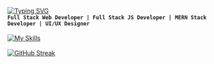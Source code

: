 [![Typing SVG](https://readme-typing-svg.herokuapp.com?font=Fira+Code&weight=500&size=28&pause=1000&color=07B0C8&random=false&width=435&lines=Ilyas+Farkhane)](https://git.io/typing-svg)
<br>
**`Full Stack Web Developer | Full Stack JS Developer | MERN Stack Developer | UI/UX Designer`** 
<br><br>
[![My Skills](https://skillicons.dev/icons?i=react,ts,redux,github,git,html,css,js,tailwind,bootstrap,sass,nodejs,express,figma,mongodb,postman,figma,materialui,visualstudio,vscode,stackoverflow,c,babel,mysql,&perline=12)](https://skillicons.dev)
<br><br>
[![GitHub Streak](https://github-readme-streak-stats.herokuapp.com?user=ilyasfarkhane-1500&theme=react)](https://git.io/streak-stats)
